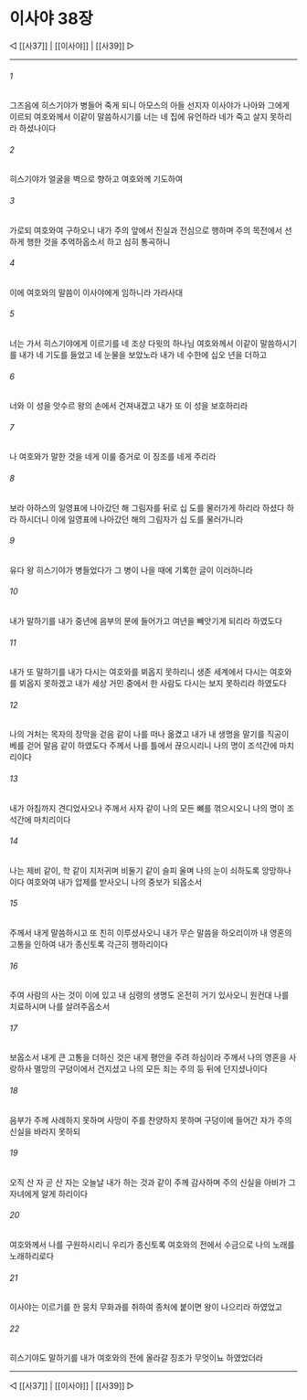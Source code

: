 ﻿# 이사야 38장

◁ [[사37]] | [[이사야]] | [[사39]] ▷
***

###### 1
그즈음에 히스기야가 병들어 죽게 되니 아모스의 아들 선지자 이사야가 나아와 그에게 이르되 여호와께서 이같이 말씀하시기를 너는 네 집에 유언하라 네가 죽고 살지 못하리라 하셨나이다

###### 2
히스기야가 얼굴을 벽으로 향하고 여호와께 기도하여

###### 3
가로되 여호와여 구하오니 내가 주의 앞에서 진실과 전심으로 행하며 주의 목전에서 선하게 행한 것을 추억하옵소서 하고 심히 통곡하니

###### 4
이에 여호와의 말씀이 이사야에게 임하니라 가라사대

###### 5
너는 가서 히스기야에게 이르기를 네 조상 다윗의 하나님 여호와께서 이같이 말씀하시기를 내가 네 기도를 들었고 네 눈물을 보았노라 내가 네 수한에 십오 년을 더하고

###### 6
너와 이 성을 앗수르 왕의 손에서 건져내겠고 내가 또 이 성을 보호하리라

###### 7
나 여호와가 말한 것을 네게 이룰 증거로 이 징조를 네게 주리라

###### 8
보라 아하스의 일영표에 나아갔던 해 그림자를 뒤로 십 도를 물러가게 하리라 하셨다 하라 하시더니 이에 일영표에 나아갔던 해의 그림자가 십 도를 물러가니라

###### 9
유다 왕 히스기야가 병들었다가 그 병이 나을 때에 기록한 글이 이러하니라

###### 10
내가 말하기를 내가 중년에 음부의 문에 들어가고 여년을 빼앗기게 되리라 하였도다

###### 11
내가 또 말하기를 내가 다시는 여호와를 뵈옵지 못하리니 생존 세계에서 다시는 여호와를 뵈옵지 못하겠고 내가 세상 거민 중에서 한 사람도 다시는 보지 못하리라 하였도다

###### 12
나의 거처는 목자의 장막을 걷음 같이 나를 떠나 옮겼고 내가 내 생명을 말기를 직공이 베를 걷어 말음 같이 하였도다 주께서 나를 틀에서 끊으시리니 나의 명이 조석간에 마치리이다

###### 13
내가 아침까지 견디었사오나 주께서 사자 같이 나의 모든 뼈를 꺾으시오니 나의 명이 조석간에 마치리이다

###### 14
나는 제비 같이, 학 같이 지저귀며 비둘기 같이 슬피 울며 나의 눈이 쇠하도록 앙망하나이다 여호와여 내가 압제를 받사오니 나의 중보가 되옵소서

###### 15
주께서 내게 말씀하시고 또 친히 이루셨사오니 내가 무슨 말씀을 하오리이까 내 영혼의 고통을 인하여 내가 종신토록 각근히 행하리이다

###### 16
주여 사람의 사는 것이 이에 있고 내 심령의 생명도 온전히 거기 있사오니 원컨대 나를 치료하시며 나를 살려주옵소서

###### 17
보옵소서 내게 큰 고통을 더하신 것은 내게 평안을 주려 하심이라 주께서 나의 영혼을 사랑하사 멸망의 구덩이에서 건지셨고 나의 모든 죄는 주의 등 뒤에 던지셨나이다

###### 18
음부가 주께 사례하지 못하며 사망이 주를 찬양하지 못하며 구덩이에 들어간 자가 주의 신실을 바라지 못하되

###### 19
오직 산 자 곧 산 자는 오늘날 내가 하는 것과 같이 주께 감사하며 주의 신실을 아비가 그 자녀에게 알게 하리이다

###### 20
여호와께서 나를 구원하시리니 우리가 종신토록 여호와의 전에서 수금으로 나의 노래를 노래하리로다

###### 21
이사야는 이르기를 한 뭉치 무화과를 취하여 종처에 붙이면 왕이 나으리라 하였었고

###### 22
히스기야도 말하기를 내가 여호와의 전에 올라갈 징조가 무엇이뇨 하였었더라

***
◁ [[사37]] | [[이사야]] | [[사39]] ▷